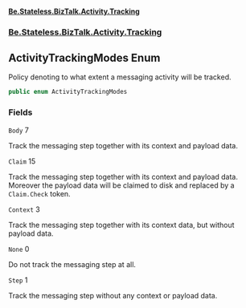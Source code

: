 #### [Be.Stateless.BizTalk.Activity.Tracking](README.md 'README')
### [Be.Stateless.BizTalk.Activity.Tracking](Be.Stateless.BizTalk.Activity.Tracking.md 'Be.Stateless.BizTalk.Activity.Tracking')

## ActivityTrackingModes Enum

Policy denoting to what extent a messaging activity will be tracked.

```csharp
public enum ActivityTrackingModes
```
### Fields

<a name='Be.Stateless.BizTalk.Activity.Tracking.ActivityTrackingModes.Body'></a>

`Body` 7

Track the messaging step together with its context and payload data.

<a name='Be.Stateless.BizTalk.Activity.Tracking.ActivityTrackingModes.Claim'></a>

`Claim` 15

Track the messaging step together with its context and payload data. Moreover the payload data will be claimed to
disk and replaced by a `Claim.Check` token.

<a name='Be.Stateless.BizTalk.Activity.Tracking.ActivityTrackingModes.Context'></a>

`Context` 3

Track the messaging step together with its context data, but without payload data.

<a name='Be.Stateless.BizTalk.Activity.Tracking.ActivityTrackingModes.None'></a>

`None` 0

Do not track the messaging step at all.

<a name='Be.Stateless.BizTalk.Activity.Tracking.ActivityTrackingModes.Step'></a>

`Step` 1

Track the messaging step without any context or payload data.